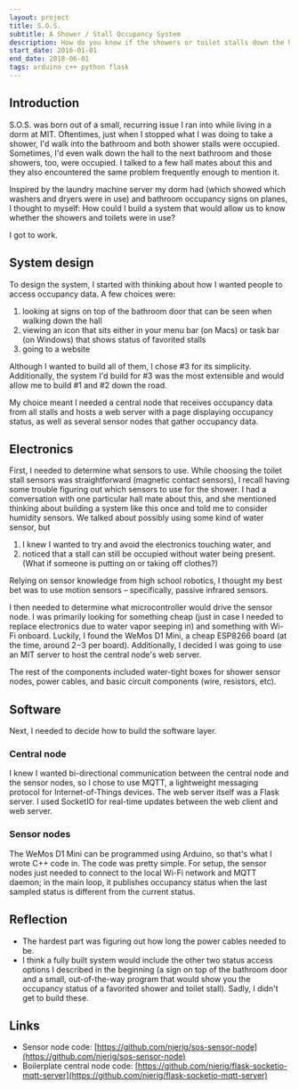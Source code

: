 ```yaml
---
layout: project
title: S.O.S.
subtitle: A Shower / Stall Occupancy System
description: How do you know if the showers or toilet stalls down the hall are occupied? S.O.S., a Shower/Stall Occupancy System, allowed anyone on the local network to check a website when they wanted to know occupancy status. 
start_date: 2016-01-01
end_date: 2018-06-01
tags: arduino c++ python flask
---
```


## Introduction

S.O.S. was born out of a small, recurring issue I ran into while living in a dorm at MIT. Oftentimes, just when I stopped what I was doing to take a shower, I'd walk into the bathroom and both shower stalls were occupied. Sometimes, I'd even walk down the hall to the next bathroom and those showers, too, were occupied. I talked to a few hall mates about this and they also encountered the same problem frequently enough to mention it. 

Inspired by the laundry machine server my dorm had (which showed which washers and dryers were in use) and bathroom occupancy signs on planes, I thought to myself: How could I build a system that would allow us to know whether the showers and toilets were in use?

I got to work.

## System design

To design the system, I started with thinking about how I wanted people to access occupancy data. A few choices were:
1. looking at signs on top of the bathroom door that can be seen when walking down the hall
2. viewing an icon that sits either in your menu bar (on Macs) or task bar (on Windows) that shows status of favorited stalls
3. going to a website

Although I wanted to build all of them, I chose #3 for its simplicity. Additionally, the system I'd build for #3 was the most extensible and would allow me to build #1 and #2 down the road.

My choice meant I needed a central node that receives occupancy data from all stalls and hosts a web server with a page displaying occupancy status, as well as several sensor nodes that gather occupancy data.

## Electronics

First, I needed to determine what sensors to use. While choosing the toilet stall sensors was straightforward (magnetic contact sensors), I recall having some trouble figuring out which sensors to use for the shower. I had a conversation with one particular hall mate about this, and she mentioned thinking about building a system like this once and told me to consider humidity sensors. We talked about possibly using some kind of water sensor, but
1. I knew I wanted to try and avoid the electronics touching water, and
2. noticed that a stall can still be occupied without water being present. (What if someone is putting on or taking off clothes?)

Relying on sensor knowledge from high school robotics, I thought my best bet was to use motion sensors – specifically, passive infrared sensors.

I then needed to determine what microcontroller would drive the sensor node. I was primarily looking for something cheap (just in case I needed to replace electronics due to water vapor seeping in) and something with Wi-Fi onboard. Luckily, I found the WeMos D1 Mini, a cheap ESP8266 board (at the time, around $2-$3 per board). Additionally, I decided I was going to use an MIT server to host the central node's web server.

The rest of the components included water-tight boxes for shower sensor nodes, power cables, and basic circuit components (wire, resistors, etc).

## Software

Next, I needed to decide how to build the software layer. 

### Central node

I knew I wanted bi-directional communication between the central node and the sensor nodes, so I chose to use MQTT, a lightweight messaging protocol for Internet-of-Things devices. The web server itself was a Flask server. I used SocketIO for real-time updates between the web client and web server.

### Sensor nodes

The WeMos D1 Mini can be programmed using Arduino, so that's what I wrote C++ code in. The code was pretty simple. For setup, the sensor nodes just needed to connect to the local Wi-Fi network and MQTT daemon; in the main loop, it publishes occupancy status when the last sampled status is different from the current status.

## Reflection

- The hardest part was figuring out how long the power cables needed to be.
- I think a fully built system would include the other two status access options I described in the beginning (a sign on top of the bathroom door and a small, out-of-the-way program that would show you the occupancy status of a favorited shower and toilet stall). Sadly, I didn't get to build these.

## Links
- Sensor node code: [https://github.com/njerig/sos-sensor-node](https://github.com/njerig/sos-sensor-node)
- Boilerplate central node code: [https://github.com/njerig/flask-socketio-mqtt-server](https://github.com/njerig/flask-socketio-mqtt-server)